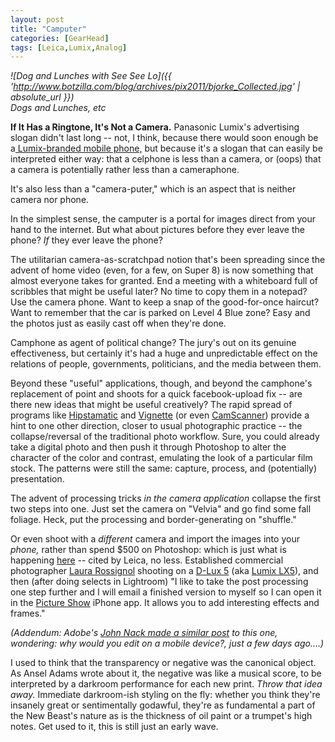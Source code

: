 ```yaml
---
layout: post
title: "Camputer"
categories: [GearHead]
tags: [Leica,Lumix,Analog]
---
```

<i>

![Dog and Lunches with See See Lo]({{ 'http://www.botzilla.com/blog/archives/pix2011/bjorke_Collected.jpg' | absolute_url }})
<br />Dogs and Lunches, etc</i>

<b>If It Has a Ringtone, It's Not a Camera.</b> Panasonic Lumix's advertising slogan didn't last long -- not, I think, because there would soon enough be a<a href="http://www.mobilecrunch.com/2010/10/05/ceatec-2010-panasonics-new-lumix-cell-phone-up-and-close/"> Lumix-branded mobile phone,</a> but because it's a slogan that can easily be interpreted either way: that a celphone is less than a camera, or (oops) that a camera is potentially rather less than a cameraphone.

It's also less than a "camera-puter," which is an aspect that is neither camera nor phone.

In the simplest sense, the camputer is a portal for images direct from your hand to the internet. But what about pictures before they ever leave the phone? <i>If</i> they ever leave the phone?

<!--more-->
The utilitarian camera-as-scratchpad notion that's been spreading since the advent of home video (even, for a few, on Super 8) is now something that almost everyone takes for granted. End a meeting with a whiteboard full of scribbles that might be useful later? No time to copy them in a notepad? Use the camera phone. Want to keep a snap of the good-for-once haircut? Want to remember that the car is parked on Level 4 Blue zone? Easy and the photos just as easily cast off when they're done.

Camphone as agent of political change? The jury's out on its genuine effectiveness, but certainly it's had a huge and unpredictable effect on the relations of people, governments, politicians, and the media between them.

Beyond these "useful" applications, though, and beyond the camphone's replacement of point and shoots for a quick facebook-upload fix -- are there new ideas that might be useful creatively? The rapid spread of programs like <a href="http://hipstamaticapp.com/">Hipstamatic</a> and <a href="http://www.google.com/url?sa=t&source=web&cd=1&sqi=2&ved=0CB8QFjAA&url=http%3A%2F%2Fneilandtheresa.co.uk%2FAndroid%2FVignette%2F&rct=j&q=vignette%20android&ei=HCtJTeHMLYiqsAPa5fDPCg&usg=AFQjCNEH0-XahhaYyHGmxdXHA6CfJHexAQ&cad=rja">Vignette</a> (or even <a href="http://www.intsig.com/home/us">CamScanner</a>) provide a hint to one other direction, closer to usual photographic practice -- the collapse/reversal of the traditional photo workflow. Sure, you could already take a digital photo and then push it through Photoshop to alter the character of the color and contrast, emulating the look of a particular film stock. The patterns were still the same: capture, process, and (potentially) presentation.

The advent of processing tricks <i>in the camera application</i> collapse the first two steps into one. Just set the camera on "Velvia" and go find some fall foliage. Heck, put the processing and border-generating on "shuffle."

Or even shoot with a <i>different</i> camera and import the images into your <i>phone,</i> rather than spend $500 on Photoshop: which is just what is happening <a href="http://blog.leica-camera.com/guest-blog-post/going-pro-lara-rossignol-tests-the-d-lux-5/">here</a> -- cited by Leica, no less. Established commercial photographer <a href="http://www.rossignolfoto.com/">Laura Rossignol</a> shooting on a <a href="http://en.leica-camera.com/photography/compact_cameras/d-lux_5/">D-Lux 5</a> (aka <a href="http://panasonic.net/avc/lumix/compact/lx5/index.html">Lumix LX5</a>), and then (after doing selects in Lightroom) "I like to take the post processing one step further and I will email a finished version to myself so I can open it in the <a href="http://itunes.apple.com/us/app/pictureshow/id324243655?mt=8">Picture Show</a> iPhone app. It allows you to add interesting effects and frames." 

<i>(Addendum: Adobe's <a href="http://blogs.adobe.com/jnack/2011/01/why-would-you-want-to-create-on-a-tablet.html">John Nack made a similar post</a> to this one, wondering: why would you edit on a mobile device?, just a few days ago....)</i>

I used to think that the transparency or negative was the canonical object. As Ansel Adams wrote about it, the negative was like a musical score, to be interpreted by a darkroom performance for each new print. <i>Throw that idea away.</i> Immediate darkroom-ish styling on the fly: whether you think they're insanely great or sentimentally godawful, they're as fundamental a part of the New Beast's nature as is the thickness of oil paint or a trumpet's high notes. Get used to it, this is still just an early wave.

